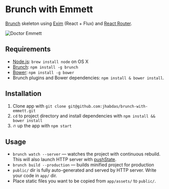 # Brunch with Emmett
[Brunch](http://brunch.io) skeleton using [Exim](http://hellyeah.is/exim/) (React + Flux) and [React Router](https://github.com/rackt/react-router).

![Doctor Emmett](http://fc05.deviantart.net/fs71/i/2012/172/9/e/doctor_emmett_brown_from_back_to_the_future_by_ckrickett-d54cxz8.jpg)

## Requirements

- [Node.js](http://nodejs.org): `brew install node` on OS X
- [Brunch](http://brunch.io): `npm install -g brunch`
- [Bower](http://bower.io): `npm install -g bower`
- Brunch plugins and Bower dependencies: `npm install & bower install`.

## Installation

1. Clone app with `git clone git@github.com:jhabdas/brunch-with-emmett.git`
2. `cd` to project directory and install dependencies with `npm install && bower install`
3. :fire: up the app with `npm start`

## Usage

- `brunch watch --server` — watches the project with continuous rebuild. This will also launch HTTP server with [pushState](https://developer.mozilla.org/en-US/docs/Web/Guide/API/DOM/Manipulating_the_browser_history).
- `brunch build --production` — builds minified project for production
- `public/` dir is fully auto-generated and served by HTTP server.  Write your code in `app/` dir.
- Place static files you want to be copied from `app/assets/` to `public/`.

